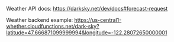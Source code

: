 Weather API docs: https://darksky.net/dev/docs#forecast-request

Weather backend example: https://us-central1-whether.cloudfunctions.net/dark-sky?latitude=47.666871099999994&longitude=-122.28072650000001

